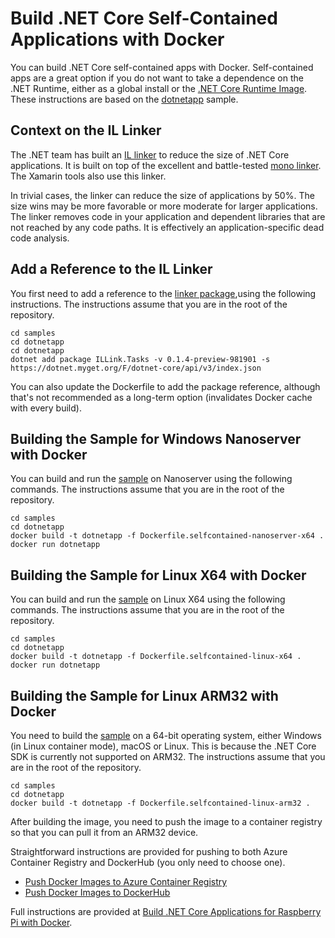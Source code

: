 # Build .NET Core Self-Contained Applications with Docker

You can build .NET Core self-contained apps with Docker. Self-contained apps are a great option if you do not want to take a dependence on the .NET Runtime, either as a global install or the [.NET Core Runtime Image](https://hub.docker.com/r/microsoft/dotnet/). These instructions are based on the [dotnetapp](README.md) sample.

## Context on the IL Linker

The .NET team has built an [IL linker](https://github.com/dotnet/core/blob/master/samples/linker-instructions.md
) to reduce the size of .NET Core applications. It is built on top of the excellent and battle-tested [mono linker](https://github.com/mono/linker). The Xamarin tools also use this linker.

In trivial cases, the linker can reduce the size of applications by 50%. The size wins may be more favorable or more moderate for larger applications. The linker removes code in your application and dependent libraries that are not reached by any code paths. It is effectively an application-specific dead code analysis.

## Add a Reference to the IL Linker

You first need to add a reference to the [linker package](https://dotnet.myget.org/feed/dotnet-core/package/nuget/Illink.Tasks),using the following instructions. The instructions assume that you are in the root of the repository.

```console
cd samples
cd dotnetapp
cd dotnetapp
dotnet add package ILLink.Tasks -v 0.1.4-preview-981901 -s https://dotnet.myget.org/F/dotnet-core/api/v3/index.json
```

You can also update the Dockerfile to add the package reference, although that's not recommended as a long-term option (invalidates Docker cache with every build).

## Building the Sample for Windows Nanoserver with Docker

You can build and run the [sample](Dockerfile.selfcontained-nanoserver-x64) on Nanoserver using the following commands. The instructions assume that you are in the root of the repository.

```console
cd samples
cd dotnetapp
docker build -t dotnetapp -f Dockerfile.selfcontained-nanoserver-x64 .
docker run dotnetapp
```

## Building the Sample for Linux X64 with Docker

You can build and run the [sample](Dockerfile.selfcontained-linux-x64) on Linux X64 using the following commands. The instructions assume that you are in the root of the repository.

```console
cd samples
cd dotnetapp
docker build -t dotnetapp -f Dockerfile.selfcontained-linux-x64 .
docker run dotnetapp
```

## Building the Sample for Linux ARM32 with Docker

You need to build the [sample](Dockerfile.selfcontained-linux-arm32) on a 64-bit operating system, either Windows (in Linux container mode), macOS or Linux. This is because the .NET Core SDK is currently not supported on ARM32. The instructions assume that you are in the root of the repository.

```console
cd samples
cd dotnetapp
docker build -t dotnetapp -f Dockerfile.selfcontained-linux-arm32 .
```

After building the image, you need to push the image to a container registry so that you can pull it from an ARM32 device.

Straightforward instructions are provided for pushing to both Azure Container Registry and DockerHub (you only need to choose one).

* [Push Docker Images to Azure Container Registry](push-image-to-acr.md)
* [Push Docker Images to DockerHub](push-docker-image-to-dockerhub.md)

Full instructions are provided at [Build .NET Core Applications for Raspberry Pi with Docker](dotnet-docker-arm32.md).
